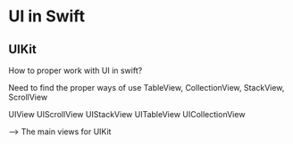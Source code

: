 #  UI in Swift

## UIKit
How to proper work with UI in swift?



Need to find the proper ways of use TableView, CollectionView, StackView, ScrollView



UIView
UIScrollView
UIStackView
UITableView
UICollectionView

--> The main views for UIKit






